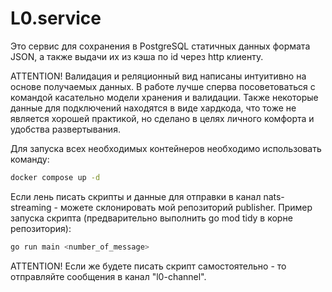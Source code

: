 # L0.service
Это сервис для сохранения в PostgreSQL статичных данных формата JSON, а также выдачи их из кэша по id через http клиенту.

ATTENTION! Валидация и реляционный вид написаны интуитивно на основе получаемых данных. В работе лучше сперва посоветоваться с командой касательно модели хранения и валидации. Также некоторые данные для подключений находятся в виде хардкода, что тоже не является хорошей практикой, но сделано в целях личного комфорта и удобства развертывания.

Для запуска всех необходимых контейнеров необходимо использовать команду:
```Bash
docker compose up -d
```

Если лень писать скрипты и данные для отправки в канал nats-streaming - можете склонировать мой репозиторий publisher. Пример запуска скрипта (предварительно выполнить go mod tidy в корне репозитория):
```Bash
go run main <number_of_message>
```

ATTENTION! Если же будете писать скрипт самостоятельно - то отправляйте сообщения в канал "l0-channel".

